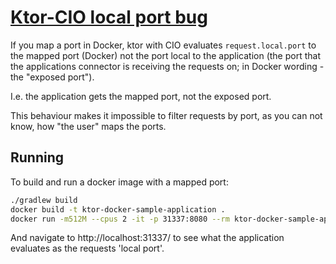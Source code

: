 # [Ktor-CIO local port bug](https://github.com/ktorio/ktor/issues/1487)

If you map a port in Docker, ktor with CIO evaluates `request.local.port` to the mapped port (Docker) not the port
local to the application (the port that the applications connector is receiving the requests on; in Docker wording - 
the "exposed port").

I.e. the application gets the mapped port, not the exposed port.

This behaviour makes it impossible to filter requests by port, as you can not know, how "the user" maps the ports.

## Running
To build and run a docker image with a mapped port:
```bash
./gradlew build
docker build -t ktor-docker-sample-application .
docker run -m512M --cpus 2 -it -p 31337:8080 --rm ktor-docker-sample-application
```
And navigate to http://localhost:31337/ to see what the application evaluates as the requests 'local port'.  

